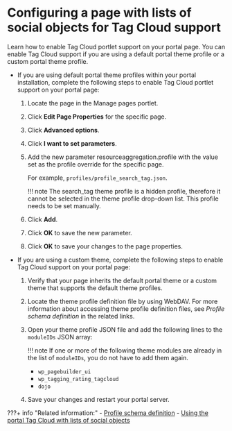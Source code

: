 # Configuring a page with lists of social objects for Tag Cloud support

Learn how to enable Tag Cloud portlet support on your portal page. You can enable Tag Cloud support if you are using a default portal theme profile or a custom portal theme profile.

-   If you are using default portal theme profiles within your portal installation, complete the following steps to enable Tag Cloud portlet support on your portal page:

    1.  Locate the page in the Manage pages portlet.

    2.  Click **Edit Page Properties** for the specific page.

    3.  Click **Advanced options**.

    4.  Click **I want to set parameters**.

    5.  Add the new parameter resourceaggregation.profile with the value set as the profile override for the specific page.

        For example, `profiles/profile_search_tag.json`.

        !!! note
            The search\_tag theme profile is a hidden profile, therefore it cannot be selected in the theme profile drop-down list. This profile needs to be set manually.

    6.  Click **Add**.

    7.  Click **OK** to save the new parameter.

    8.  Click **OK** to save your changes to the page properties.

-   If you are using a custom theme, complete the following steps to enable Tag Cloud support on your portal page:

    1.  Verify that your page inherits the default portal theme or a custom theme that supports the default theme profiles.

    2.  Locate the theme profile definition file by using WebDAV. For more information about accessing theme profile definition files, see *Profile schema definition* in the related links.

    3.  Open your theme profile JSON file and add the following lines to the `moduleIDs` JSON array:

        !!! note 
            If one or more of the following theme modules are already in the list of `moduleIDs`, you do not have to add them again.

        -   `wp_pagebuilder_ui`
        -   `wp_tagging_rating_tagcloud`
        -   `dojo`
    4.  Save your changes and restart your portal server.




???+ info "Related information:"
    - [Profile schema definition](../../themes_skins/the_module_framework/writing_module/themeopt_mod_pro_def.md)
    - [Using the portal Tag Cloud with lists of social objects](../working_with_social_objects/using_portal_tagcloud_with_social_objects/index.md)


